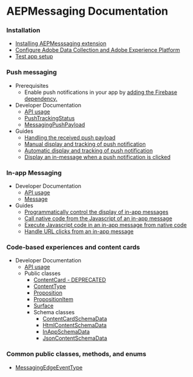 #  AEPMessaging Documentation


### Installation

- [Installing AEPMesssaging extension](./sources/getting-started.md)
- [Configure Adobe Data Collection and Adobe Experience Platform](./sources/edge-and-launch-configuration.md)
- [Test app setup](./sources/testapp-setup.md)

### Push messaging

- Prerequisites
  - Enable push notifications in your app by [adding the Firebase dependency.](https://firebase.google.com/docs/cloud-messaging/android/client)
- Developer Documentation
  - [API usage](./sources/api-usage.md#push-messaging-apis)
  - [PushTrackingStatus](./sources/enum-public-classes/enum-push-tracking-status.md)
  - [MessagingPushPayload](./sources/enum-public-classes/messaging-push-payload.md)
- Guides
  - [Handling the received push payload](./sources/enum-public-classes/messaging-push-payload.md)
  - [Manual display and tracking of push notification](./sources/push-notification/manual-handling-and-tracking.md)
  - [Automatic display and tracking of push notification](./sources/push-notification/automatic-handling-and-tracking.md)
  - [Display an in-message when a push notification is clicked](./sources/push-notification/how-to-display-iam-on-push-click.md)

### In-app Messaging

- Developer Documentation
  - [API usage](./sources/api-usage.md#in-app-messaging-apis)
  - [Message](./sources/enum-public-classes/class-message.md)
- Guides
  - [Programmatically control the display of in-app messages](./sources/in-app-messaging/how-to-presentation-delegate.md)
  - [Call native code from the Javascript of an in-app message](./sources/in-app-messaging/how-to-call-native-from-javascript.md)
  - [Execute Javascript code in an in-app message from native code](./sources/in-app-messaging/how-to-call-javascript-from-native.md)
  - [Handle URL clicks from an in-app message](./sources/in-app-messaging/how-to-handle-url-clicks.md)

### Code-based experiences and content cards

- Developer Documentation
  - [API usage](./sources/api-usage.md#code-based-experiences-and-content-cards-apis)
  - Public classes
    - [ContentCard - DEPRECATED](./sources/propositions/content-card.md)
    - [ContentType](./sources/propositions/schemas/content-type.md)
    - [Proposition](./sources/propositions/proposition.md)
    - [PropositionItem](./sources/propositions/proposition-item.md)
    - [Surface](./sources/propositions/surface.md)
    - Schema classes
      - [ContentCardSchemaData](./sources/propositions/schemas/content-card-schema-data.md)
      - [HtmlContentSchemaData](./sources/propositions/schemas/html-content-schema-data.md)
      - [InAppSchemaData](./sources/propositions/schemas/inapp-schema-data.md)
      - [JsonContentSchemaData](./sources/propositions/schemas/json-content-schema-data.md)

### Common public classes, methods, and enums

- [MessagingEdgeEventType](./sources/enum-public-classes/enum-messaging-edge-event-type.md)
